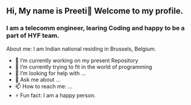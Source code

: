 ## Hi, My name is Preeti👋 Welcome to my profile.

### I am a telecomm engineer, learing Coding and  happy to be a part of HYF team.

About me: I am Indian national residing in Brussels, Belgium.

- 🔭 I’m currently working on my present Repository
- 🌱 I’m currently trying to fit in the world of programming 
- 🤔 I’m looking for help with ...
- 💬 Ask me about ...
- 📫 How to reach me: ...
- ⚡ Fun fact: I am a happy person.
<!--
**preeti-t/preeti-t** is a ✨ _special_ ✨ repository because its `README.md` (this file) appears on your GitHub profile.


- 🔭 I’m currently working on my present Repository
- 🌱 I’m currently trying to fit in the world of programming 
- 🤔 I’m looking for help with ...
- 💬 Ask me about ...
- 📫 How to reach me: ...
- ⚡ Fun fact: I am a happy person.
-->

